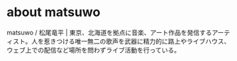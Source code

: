 # about matsuwo
matsuwo / 松尾竜平 | 東京、北海道を拠点に音楽、アート作品を発信するアーティスト。人を惹きつける唯一無二の歌声を武器に精力的に路上やライブハウス、ウェブ上での配信など場所を問わずライブ活動を行っている。
